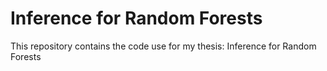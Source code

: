 # Inference for Random Forests
This repository contains the code use for my thesis: Inference for Random Forests
